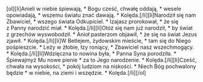 [ol][li]Anieli w niebie śpiewają, * Bogu cześć, chwałę oddają, * wesele opowiadają, * wszemu światu znać dawają. * Kolęda.[/li][li]Narodził się nam Zbawiciel, * wszego świata Odkupiciel. * Izajasz prorokował, * że się z Panny narodzić miał. * Kolęda.[/li][li]Otóż się nam już narodził, * by świat z grzechów wyswobodził. * Anioł pasterzom objawił, * że się na świat Jezus zjawił. * Kolęda.[/li][li]W Betlejem, żydowskim mieście, * tam się do Niego pośpieszcie. * Leży w żłobie, łzy roniący, * Zbawiciel nasz wszechmogący. * Kolęda.[/li][li]Wdzięczna to nowina była, * Panna Syna porodziła. * Śpiewajmyż Mu nowe pienie * za to Jego narodzenie. * Kolęda.[/li][li]Cześć, chwała na wysokości, * pokój ludziom na niskości. * Niech Bóg pochwalony będzie * w niebie, na ziemi i wszędzie. * Kolęda.[/li][/ol]